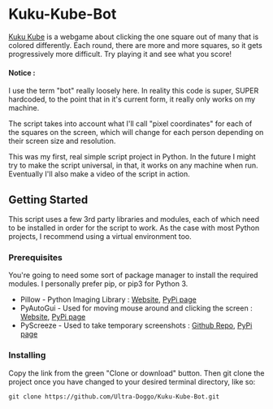 # Kuku-Kube-Bot
[Kuku Kube](https://www.kuku-kube.com/) is a webgame about clicking the one square out of many that is colored differently. Each round, there are more and more squares, so it gets progressively more difficult. Try playing it and see what you score!

#### Notice :
I use the term "bot" really loosely here. In reality this code is super, SUPER hardcoded, to the point that in it's current form, it really only works on my machine. 

The script takes into account what I'll call "pixel coordinates" for each of the squares on the screen, which will change for each person depending on their screen size and resolution.

This was my first, real simple script project in Python. In the future I might try to make the script universal, in that, it works on any machine when run. Eventually I'll also make a video of the script in action.

## Getting Started
This script uses a few 3rd party libraries and modules, each of which need to be installed in order for the script to work. As the case with most Python projects, I recommend using a virtual environment too.

### Prerequisites
You're going to need some sort of package manager to install the required modules. I personally prefer pip, or pip3 for Python 3. 

* Pillow - Python Imaging Library : [Website](https://python-pillow.org), [PyPi page](https://pypi.org/project/Pillow/)
* PyAutoGui - Used for moving mouse around and clicking the screen : [Website](https://pyautogui.readthedocs.io/en/latest/), [PyPi page](https://pypi.org/project/PyAutoGUI/)
* PyScreeze - Used to take temporary screenshots : [Github Repo](https://github.com/asweigart/pyscreeze), [PyPi page](https://pypi.org/project/PyScreeze/)

### Installing
Copy the link from the green "Clone or download" button. Then git clone the project once you have changed to your desired terminal directory, like so:
```
git clone https://github.com/Ultra-Doggo/Kuku-Kube-Bot.git
```
